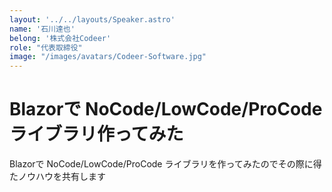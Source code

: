 ```yaml
---
layout: '../../layouts/Speaker.astro'
name: '石川達也'
belong: '株式会社Codeer'
role: "代表取締役"
image: "/images/avatars/Codeer-Software.jpg"
---
```


# Blazorで NoCode/LowCode/ProCode ライブラリ作ってみた

Blazorで NoCode/LowCode/ProCode ライブラリを作ってみたのでその際に得たノウハウを共有します
